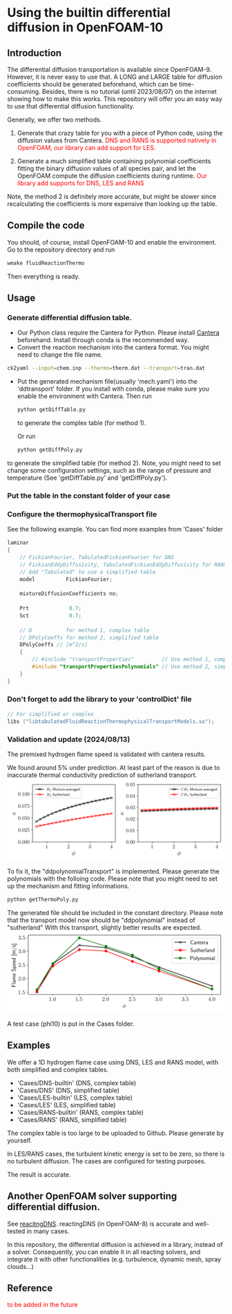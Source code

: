 # Using the builtin differential diffusion in OpenFOAM-10
## Introduction
The differential diffusion transportation is available since OpenFOAM-9. However, it is never easy to use that. A LONG and LARGE table for diffusion coefficients should be generated beforehand, which can be time-consuming. Besides, there is no tutorial (until 2023/08/07) on the internet showing how to make this works. This repository will offer you an easy way to use that differential diffusion functionality.

Generally, we offer two methods. 
1. Generate that crazy table for you with a piece of Python code, using the diffusion values from Cantera. <span style="color:red;">DNS and RANS is supported natively in OpenFOAM, our library can add support for LES.</span>

2. Generate a much simplified table containing polynomial coefficients fitting the binary diffusion values of all species pair, and let the OpenFOAM compute the diffusion coefficients during runtime. <span style="color:red;"> Our library add supports for DNS, LES and RANS</span>

Note, the method 2 is definitely more accurate, but might be slower since recalculating the coefficients is more expensive than looking up the table.

## Compile the code
You should, of course, install OpenFOAM-10 and enable the environment.
Go to the repository directory and run
```bash
wmake fluidReactionThermo
```

Then everything is ready.

## Usage
### Generate differential diffusion table.
- Our Python class require the Cantera for Python. Please install [Cantera](https://cantera.org/install/index.html) beforehand. Install through conda is the recommended way.
- Convert the reaction mechanism into the cantera format. You might need to change      the file name.
```bash
ck2yaml --input=chem.inp --thermo=therm.dat --transport=tran.dat
```
- Put the generated mechanism file(usually 'mech.yaml') into the 'ddtransport'          folder. If you install with conda, please make sure you enable the environment with Cantera. Then run 
    ```Python
    python getDiffTable.py
    ```
    to generate the complex table (for method 1).
    
    Or run
    ```Python
    python getDiffPoly.py
    ```
to generate the simplified table (for method 2).
Note, you might need to set change some configuration settings, such as the range of pressure and temperature (See 'getDiffTable.py' and 'getDiffPoly.py').

### Put the table in the constant folder of your case

### Configure the thermophysicalTransport file
See the following example. You can find more examples from 'Cases' folder
```cpp
laminar
{
    // FickianFourier, TabulatedFickianFourier for DNS
    // FickianEddyDiffusivity, TabulatedFickianEddyDiffusivity for RANS and LES
    // Add "Tabulated" to use a simplified table
    model          FickianFourier;

    mixtureDiffusionCoefficients no;
    
    Prt             0.7;
    Sct             0.7;

    // D           for method 1, complex table
    // DPolyCoeffs for method 2, simplified table
    DPolyCoeffs // [m^2/s] 
    {
        // #include "transportProperties"         // Use method 1, complex table
        #include "transportPropertiesPolynomials" // Use method 2, simplified table
    }
}
```
### Don't forget to add the library to your 'controlDict' file
```cpp
// For simplified or complex
libs ("libtabulatedFluidReactionThermophysicalTransportModels.so");
```

### Validation and update (2024/08/13)
The premixed hydrogen flame speed is validated with cantera results.

We found around 5% under prediction. At least part of the reason is due to inaccurate thermal conductivity prediction of sutherland transport.
![Inaccurate thermal conductivity prediction by Sutherland](./pics/kappa.png)

To fix it, the "ddpolynomialTransport" is implemented. Please generate the polynomials with the folloing code. Please note that you might need to set up the mechanism and fitting informations.
```bash
python getThermoPoly.py
```
The generated file should be included in the constant directory. Please note that the transport model now should be "ddpolynomial" instead of "sutherland" With this transport, slightly better results are expected.
![Premixed hydrogen flame speed](./pics/FlameSpeed.png)

A test case (phi10) is put in the Cases folder.



## Examples
We offer a 1D hydrogen flame case using DNS, LES and RANS model, with both simplified and complex tables.
- 'Cases/DNS-builtin'  (DNS, complex table)
- 'Cases/DNS'          (DNS, simplified table)
- 'Cases/LES-builtin'  (LES, complex table)
- 'Cases/LES'          (LES, simplified table)
- 'Cases/RANS-builtin' (RANS, complex table)
- 'Cases/RANS'         (RANS, simplified table)

The complex table is too large to be uploaded to Github. Please generate by yourself.

In LES/RANS cases, the turbulent kinetic energy is set to be zero, so there is no turbulent diffusion. The cases are configured for testing purposes.

The result is accurate.


## Another OpenFOAM solver supporting differential diffusion.
See [reacitngDNS](https://github.com/ZSHtju/reactingDNS_OpenFOAM). reactingDNS (in OpenFOAM-8) is accurate and well-tested in many cases.

In this repository, the differential diffusion is achieved in a library, instead of a solver. Consequently, you can enable it in all reacting solvers, and integrate it with other functionalities (e.g. turbulence, dynamic mesh, spray clouds...)


## Reference
<span style="color:red;"> to be added in the future</span>
